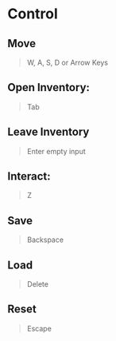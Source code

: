 # Control

## Move
> W, A, S, D or Arrow Keys

## Open Inventory:
> Tab

## Leave Inventory
> Enter empty input

## Interact:
> Z

## Save
> Backspace

## Load
> Delete

## Reset
> Escape